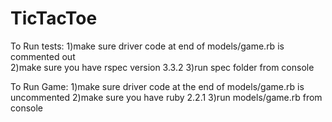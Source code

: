 # TicTacToe


To Run tests:
1)make sure driver code at end of models/game.rb is commented out <br>
2)make sure you have rspec version 3.3.2
3)run spec folder from console

To Run Game:
1)make sure driver code at the end of models/game.rb is uncommented
2)make sure you have ruby 2.2.1
3)run models/game.rb from console
